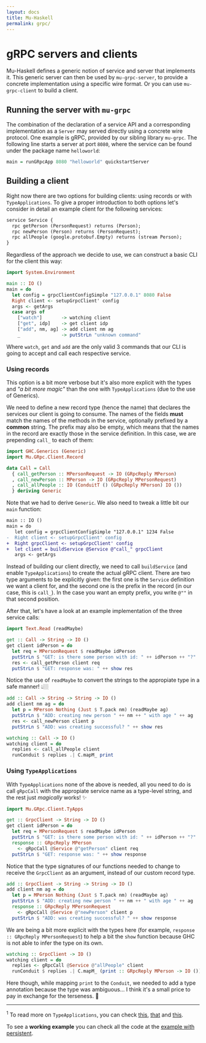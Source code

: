 ```yaml
---
layout: docs
title: Mu-Haskell
permalink: grpc/
---
```


# gRPC servers and clients

Mu-Haskell defines a generic notion of service and server that implements it. This generic server can then be used by `mu-grpc-server`, to provide a concrete implementation using a specific wire format. Or you can use `mu-grpc-client` to build a client.

## Running the server with `mu-grpc`

The combination of the declaration of a service API and a corresponding implementation as a `Server` may served directly using a concrete wire protocol. One example is gRPC, provided by our sibling library `mu-grpc`. The following line starts a server at port `8080`, where the service can be found under the package name `helloworld`:

```haskell
main = runGRpcApp 8080 "helloworld" quickstartServer
```

## Building a client

Right now there are two options for building clients: using records or with `TypeApplications`. To give a proper introduction to both options let's consider in detail an example client for the following services:

```protobuf
service Service {
  rpc getPerson (PersonRequest) returns (Person);
  rpc newPerson (Person) returns (PersonRequest);
  rpc allPeople (google.protobuf.Empty) returns (stream Person);
}
```

Regardless of the approach we decide to use, we can construct a basic CLI for the client this way:

```haskell
import System.Environment

main :: IO ()
main = do
  let config = grpcClientConfigSimple "127.0.0.1" 8080 False
  Right client <- setupGrpcClient' config
  args <- getArgs
  case args of
    ["watch"]       -> watching client
    ["get", idp]    -> get client idp
    ["add", nm, ag] -> add client nm ag
    _               -> putStrLn "unknown command"
```

Where `watch`, `get` and `add` are the only valid 3 commands that our CLI is going to accept and call each respective service.

### Using records

This option is a bit more verbose but it's also more explicit with the types and _"a bit more magic"_ than the one with `TypeApplications` (due to the use of Generics).

We need to define a new record type (hence the name) that declares the services our client is going to consume. The names of the fields **must** match the names of the methods in the service, optionally prefixed by a **common** string. The prefix may also be empty, which means that the names in the record are exactly those in the service definition. In this case, we are prepending `call_` to each of them:

```haskell
import GHC.Generics (Generic)
import Mu.GRpc.Client.Record

data Call = Call
  { call_getPerson :: MPersonRequest -> IO (GRpcReply MPerson)
  , call_newPerson :: MPerson -> IO (GRpcReply MPersonRequest)
  , call_allPeople :: IO (ConduitT () (GRpcReply MPerson) IO ())
  } deriving Generic
```

Note that we had to derive `Generic`. We also need to tweak a little bit our `main` function:

```diff
main :: IO ()
main = do
   let config = grpcClientConfigSimple "127.0.0.1" 1234 False
-  Right client <- setupGrpcClient' config
+  Right grpcClient <- setupGrpcClient' config
+  let client = buildService @Service @"call_" grpcClient
   args <- getArgs
```

Instead of building our client directly, we need to call `buildService` (and enable `TypeApplications`) to create the actual gRPC client. There are two type arguments to be explicitly given: the first one is the `Service` definition we want a client for, and the second one is the prefix in the record (in our case, this is `call_`). In the case you want an empty prefix, you write `@""` in that second position.

After that, let's have a look at an example implementation of the three service calls:

```haskell
import Text.Read (readMaybe)

get :: Call -> String -> IO ()
get client idPerson = do
  let req = MPersonRequest $ readMaybe idPerson
  putStrLn $ "GET: is there some person with id: " ++ idPerson ++ "?"
  res <- call_getPerson client req
  putStrLn $ "GET: response was: " ++ show res
```

Notice the use of `readMaybe` to convert the strings to the appropiate type in a safe manner! 👆🏼

```haskell
add :: Call -> String -> String -> IO ()
add client nm ag = do
  let p = MPerson Nothing (Just $ T.pack nm) (readMaybe ag)
  putStrLn $ "ADD: creating new person " ++ nm ++ " with age " ++ ag
  res <- call_newPerson client p
  putStrLn $ "ADD: was creating successful? " ++ show res

watching :: Call -> IO ()
watching client = do
  replies <- call_allPeople client
  runConduit $ replies .| C.mapM_ print
```

### Using `TypeApplications`

With `TypeApplications` none of the above is needed, all you need to do is call `gRpcCall` with the appropiate service name as a type-level string, and the rest just _magically_ works! ✨

```haskell
import Mu.GRpc.Client.TyApps

get :: GrpcClient -> String -> IO ()
get client idPerson = do
  let req = MPersonRequest $ readMaybe idPerson
  putStrLn $ "GET: is there some person with id: " ++ idPerson ++ "?"
  response :: GRpcReply MPerson
    <- gRpcCall @Service @"getPerson" client req
  putStrLn $ "GET: response was: " ++ show response
```

Notice that the type signatures of our functions needed to change to receive the `GrpcClient` as an argument, instead of our custom record type.

```haskell
add :: GrpcClient -> String -> String -> IO ()
add client nm ag = do
  let p = MPerson Nothing (Just $ T.pack nm) (readMaybe ag)
  putStrLn $ "ADD: creating new person " ++ nm ++ " with age " ++ ag
  response :: GRpcReply MPersonRequest
    <- gRpcCall @Service @"newPerson" client p
  putStrLn $ "ADD: was creating successful? " ++ show response
```

We are being a bit more explicit with the types here (for example, `response :: GRpcReply MPersonRequest`) to help a bit the `show` function because GHC is not able to infer the type on its own.

```haskell
watching :: GrpcClient -> IO ()
watching client = do
  replies <- gRpcCall @Service @"allPeople" client
  runConduit $ replies .| C.mapM_ (print :: GRpcReply MPerson -> IO ())
```

Here though, while mapping `print` to the `Conduit`, we needed to add a type annotation because the type was ambiguous... I think it's a small price to pay in exchange for the terseness. 🤑

---

<sup>1</sup> To read more on `TypeApplications`, you can check [this](https://www.reddit.com/r/haskell/comments/6ufnmr/scrap_your_proxy_arguments_with_typeapplications/), [that](https://blog.sumtypeofway.com/posts/fluent-polymorphism-type-applications.html) and [this](https://kseo.github.io/posts/2017-01-08-visible-type-application-ghc8.html).

To see a **working example** you can check all the code at the [example with persistent](https://github.com/higherkindness/mu-haskell/tree/master/examples/with-persistent).
